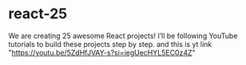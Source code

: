 # react-25
We are creating 25 awesome React projects! I’ll be following YouTube tutorials to build these projects step by step.  and this is yt link "https://youtu.be/5ZdHfJVAY-s?si=iegUecHYL5EC0z4Z"
